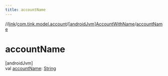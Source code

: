 ```yaml
---
title: accountName
---
```

//[link](../../../index.html)/[com.tink.model.account](../index.html)/[[androidJvm]AccountWithName](index.html)/[accountName](account-name.html)



# accountName



[androidJvm]\
val [accountName](account-name.html): [String](https://kotlinlang.org/api/latest/jvm/stdlib/kotlin/-string/index.html)




